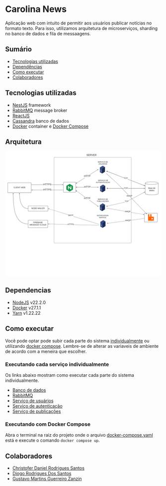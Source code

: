 # Carolina News

Aplicação web com intuito de permitir aos usuários publicar notícias no formato texto. Para isso, utilizamos arquitetura de microserviços, sharding no banco de dados e fila de messaagens.

## Sumário

-   [Tecnologias utilizadas](#tecnologias-utilizadas)
-   [Dependências](#dependencias)
-   [Como executar](#como-executar)
-   [Colaboradores](#colaboradores)

## Tecnologias utilizadas

-   [NestJS](https://nestjs.com/) framework
-   [RabbitMQ](https://www.rabbitmq.com/) message broker
-   [ReactJS](https://react.dev/)
-   [Cassandra](https://cassandra.apache.org/_/index.html) banco de dados
-   [Docker](https://www.docker.com/) container e [Docker Compose](https://docs.docker.com/compose/)

## Arquitetura

![](./images/arquitetura.png)

## Dependencias

-   [NodeJS](https://nodejs.org/en) v22.2.0
-   [Docker](https://docs.docker.com/engine/install/) v27.1.1
-   [Yarn](https://classic.yarnpkg.com/lang/en/docs/install/#debian-stable) v1.22.22

## Como executar

Você pode optar pode subir cada parte do sistema [individualmente](#executando-cada-serviço-individualmente) ou utilizando [docker compose](#executando-com-docker-compose). Lembre-se de alterar as variaveis de ambiente de acordo com a meneira que escolher.

### Executando cada serviço individualmente

Os links abaixo mostram como executar cada parte do sistema individualmente.

-   [Banco de dados](./servidores/database/readme.md)
-   [RabbitMQ](./servidores/rabbitmq/readme.md)
-   [Serviço de usuários](./users/README.md)
-   [Serviço de autenticação](./authorization/README.md)
-   [Serviço de publicações](./publications//README.md)

### Executando com Docker Compose

Abra o terminal na raiz do projeto onde o arquivo [docker-compose.yaml](./docker-compose.yaml) está e execute o comando `docker compose up`.

## Colaboradores

-   [Christofer Daniel Rodrigues Santos](https://github.com/ChristoferLv)
-   [Diogo Rodrigues Dos Santos](https://github.com/DiogoRodriguees)
-   [Gustavo Martins Guerreiro Zanzin](https://github.com/gustavomartinx)
